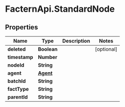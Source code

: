 # FacternApi.StandardNode

## Properties
Name | Type | Description | Notes
------------ | ------------- | ------------- | -------------
**deleted** | **Boolean** |  | [optional] 
**timestamp** | **Number** |  | 
**nodeId** | **String** |  | 
**agent** | [**Agent**](Agent.md) |  | 
**batchId** | **String** |  | 
**factType** | **String** |  | 
**parentId** | **String** |  | 



